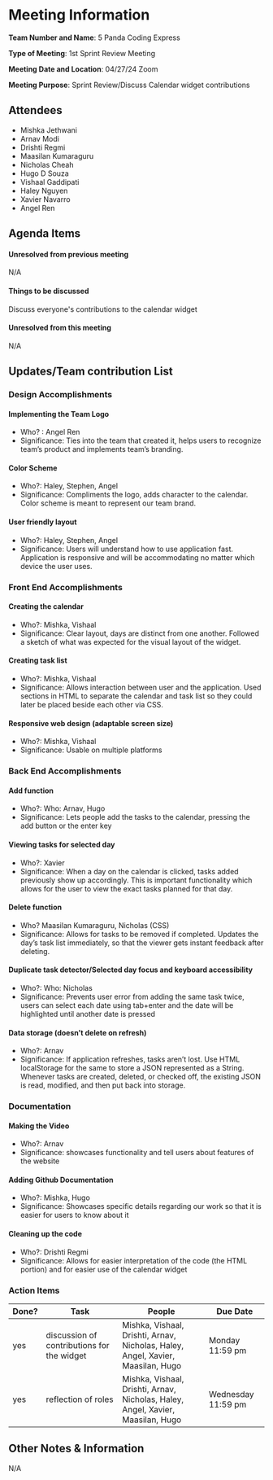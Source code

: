 # Meeting Information
**Team Number and Name**: 5 Panda Coding Express

**Type of Meeting**: 1st Sprint Review Meeting

 **Meeting Date and Location**: 04/27/24 Zoom

**Meeting Purpose**: Sprint Review/Discuss Calendar widget contributions

## Attendees
+ Mishka Jethwani
+ Arnav Modi
+ Drishti Regmi
+ Maasilan Kumaraguru
+ Nicholas Cheah
+ Hugo D Souza
+ Vishaal Gaddipati
+ Haley Nguyen
+ Xavier Navarro
+ Angel Ren

## Agenda Items
#### Unresolved from previous meeting
N/A

#### Things to be discussed
Discuss everyone's contributions to the calendar widget

#### Unresolved from this meeting
N/A

## Updates/Team contribution List

### Design Accomplishments

#### Implementing the Team Logo
 + Who? : Angel Ren
 + Significance: Ties into the team that created it, helps users to recognize team’s product and implements team’s branding.

#### Color Scheme
+ Who?: Haley, Stephen, Angel
+ Significance: Compliments the logo, adds character to the calendar. Color scheme is meant to represent our team brand.

#### User friendly layout
+ Who?: Haley, Stephen, Angel
+ Significance: Users will understand how to use application fast. Application is responsive and will be accommodating no matter which device the user uses. 

### Front End Accomplishments

#### Creating the calendar
+ Who?: Mishka, Vishaal
+ Significance: Clear layout, days are distinct from one another. Followed a sketch of what was expected for the visual layout of the widget.

#### Creating task list
+ Who?: Mishka, Vishaal
+ Significance: Allows interaction between user and the application. Used sections in HTML to separate the calendar and task list so they could later be placed beside each other via CSS.

#### Responsive web design (adaptable screen size)
+ Who?: Mishka, Vishaal
+ Significance: Usable on multiple platforms

### Back End Accomplishments

#### Add function
+ Who?: Who: Arnav, Hugo
+ Significance: Lets people add the tasks to the calendar, pressing the add button or the enter key
  
#### Viewing tasks for selected day
+ Who?: Xavier
+ Significance: When a day on the calendar is clicked, tasks added previously show up accordingly. This is important functionality which allows for the user to view the exact tasks planned for that day.

#### Delete function
+ Who? Maasilan Kumaraguru, Nicholas (CSS)
+ Significance: Allows for tasks to be removed if completed. Updates the day’s task list immediately, so that the viewer gets instant feedback after deleting.

#### Duplicate task detector/Selected day focus and keyboard accessibility
+ Who?: Who: Nicholas
+ Significance: Prevents user error from adding the same task twice, users can select each date using tab+enter and the date will be highlighted until another date is pressed

#### Data storage (doesn’t delete on refresh)
+ Who?: Arnav
+ Significance: If application refreshes, tasks aren’t lost. Use HTML localStorage for the same to store a JSON represented as a String. Whenever tasks are created, deleted, or checked off, the existing JSON is read, modified, and then put back into storage.

### Documentation

#### Making the Video
+ Who?: Arnav
+ Significance: showcases functionality and tell users about features of the website
  
#### Adding Github Documentation
+ Who?: Mishka, Hugo
+ Significance: Showcases specific details regarding our work so that it is easier for users to know about it

#### Cleaning up the code
+ Who?: Drishti Regmi
+ Significance: Allows for easier interpretation of the code (the HTML portion)  and for easier use of the calendar widget

### Action Items

| Done? | Task                                    | People                                  | Due Date         |
|-------|-----------------------------------------|-----------------------------------------|------------------|
| yes   | discussion of contributions for the widget| Mishka, Vishaal, Drishti, Arnav, Nicholas, Haley, Angel, Xavier, Maasilan, Hugo| Monday 11:59 pm |
| yes   | reflection of roles        |Mishka, Vishaal, Drishti, Arnav, Nicholas, Haley, Angel, Xavier, Maasilan, Hugo | Wednesday 11:59 pm |

## Other Notes & Information
N/A

